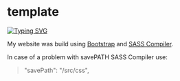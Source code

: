 # template
[![Typing SVG](https://readme-typing-svg.demolab.com?font=Fira+Code&pause=1000&random=false&width=435&lines=I+use+it+to+build+websites)](https://git.io/typing-svg)

My website was build using [Bootstrap](https://getbootstrap.com) and [SASS Compiler](https://sass-lang.com/install/).

In case of a problem with savePATH SASS Compiler use: 
> "savePath": "/src/css",
